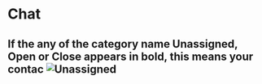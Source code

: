 # Chat

## If the any of the category name Unassigned, Open or Close appears in bold, this means your contac ![Unassigned](../../static/img/chats_img/tabs.jpg)